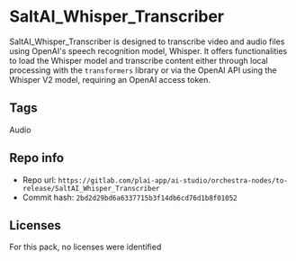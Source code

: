 # SaltAI_Whisper_Transcriber
SaltAI_Whisper_Transcriber is designed to transcribe video and audio files using OpenAI's speech recognition model, Whisper. It offers functionalities to load the Whisper model and transcribe content either through local processing with the `transformers` library or via the OpenAI API using the Whisper V2 model, requiring an OpenAI access token.

## Tags
Audio

## Repo info
- Repo url: `https://gitlab.com/plai-app/ai-studio/orchestra-nodes/to-release/SaltAI_Whisper_Transcriber`
- Commit hash: `2bd2d29bd6a6337715b3f14db6cd76d1b8f01052`

## Licenses
For this pack, no licenses were identified